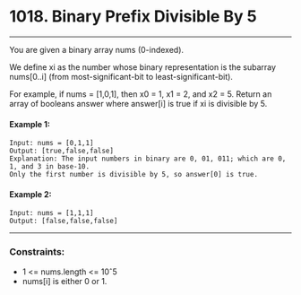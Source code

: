 # 1018. Binary Prefix Divisible By 5

---

You are given a binary array nums (0-indexed).

We define xi as the number whose binary representation is the subarray nums[0..i] (from most-significant-bit to least-significant-bit).

For example, if nums = [1,0,1], then x0 = 1, x1 = 2, and x2 = 5.
Return an array of booleans answer where answer[i] is true if xi is divisible by 5.

#### Example 1:
```
Input: nums = [0,1,1]
Output: [true,false,false]
Explanation: The input numbers in binary are 0, 01, 011; which are 0, 1, and 3 in base-10.
Only the first number is divisible by 5, so answer[0] is true.
```
#### Example 2:
```
Input: nums = [1,1,1]
Output: [false,false,false]
```

---
### Constraints:

- 1 <= nums.length <= 10ˆ5
- nums[i] is either 0 or 1.